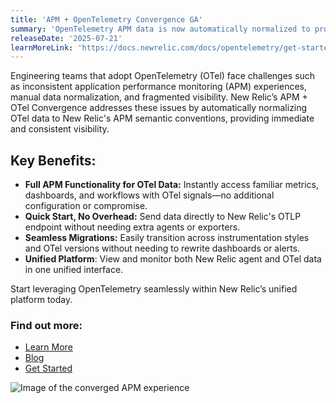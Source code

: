```yaml
---
title: 'APM + OpenTelemetry Convergence GA'
summary: 'OpenTelemetry APM data is now automatically normalized to provide a single APM experience'
releaseDate: '2025-07-21'
learnMoreLink: 'https://docs.newrelic.com/docs/opentelemetry/get-started/apm-monitoring/opentelemetry-apm-intro/'
---
```


Engineering teams that adopt OpenTelemetry (OTel) face challenges such as inconsistent application performance monitoring (APM) experiences, manual data normalization, and fragmented visibility. New Relic’s APM + OTel Convergence addresses these issues by automatically normalizing OTel data to New Relic's APM semantic conventions, providing immediate and consistent visibility.

## Key Benefits:
- **Full APM Functionality for OTel Data:** Instantly access familiar metrics, dashboards, and workflows with OTel signals—no additional configuration or compromise.
- **Quick Start, No Overhead:** Send data directly to New Relic's OTLP endpoint without needing extra agents or exporters.
- **Seamless Migrations:** Easily transition across instrumentation styles and OTel versions without needing to rewrite dashboards or alerts.
- **Unified Platform**: View and monitor both New Relic agent and OTel data in one unified interface.

Start leveraging OpenTelemetry seamlessly within New Relic’s unified platform today.


### Find out more:
- [Learn More](https://docs.newrelic.com/docs/opentelemetry/get-started/apm-monitoring/opentelemetry-apm-intro/)
- [Blog](https://newrelic.com/blog/how-to-relic/get-all-the-insights-withn-one-of-the-hassle-with-newrelic-apm-opentelemetry-convergence)
- [Get Started](https://newrelic.com/signup)

<img
  title="Image of the converged APM experience"
  alt="Image of the converged APM experience"
  src="/images/apm-otel.webp"
/>



